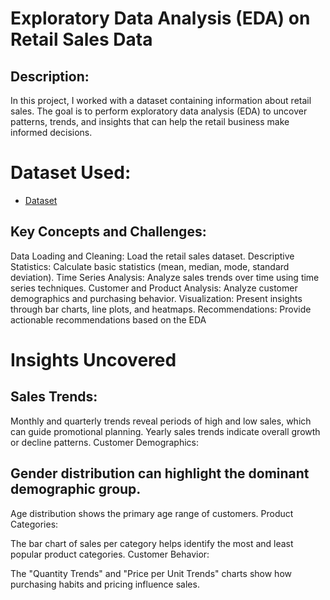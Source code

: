 # Exploratory Data Analysis (EDA) on Retail Sales Data

## Description:
In this project, I worked with a dataset containing information about retail sales. The goal is
to perform exploratory data analysis (EDA) to uncover patterns, trends, and insights that can
help the retail business make informed decisions.

# Dataset Used:
- <a href="https://github.com/Paschal-lee/Exploratory-Data-Analysis-on-Retail-Sales/blob/main/retail_sales_dataset.csv">Dataset</a>

## Key Concepts and Challenges:
Data Loading and Cleaning: Load the retail sales dataset.
Descriptive Statistics: Calculate basic statistics (mean, median, mode, standard deviation).
Time Series Analysis: Analyze sales trends over time using time series techniques.
Customer and Product Analysis: Analyze customer demographics and purchasing behavior.
Visualization: Present insights through bar charts, line plots, and heatmaps.
Recommendations: Provide actionable recommendations based on the EDA

# Insights Uncovered

## Sales Trends:
Monthly and quarterly trends reveal periods of high and low sales, which can guide promotional planning.
Yearly sales trends indicate overall growth or decline patterns.
Customer Demographics:

## Gender distribution can highlight the dominant demographic group.
Age distribution shows the primary age range of customers.
Product Categories:

The bar chart of sales per category helps identify the most and least popular product categories.
Customer Behavior:

The "Quantity Trends" and "Price per Unit Trends" charts show how purchasing habits and pricing influence sales.
